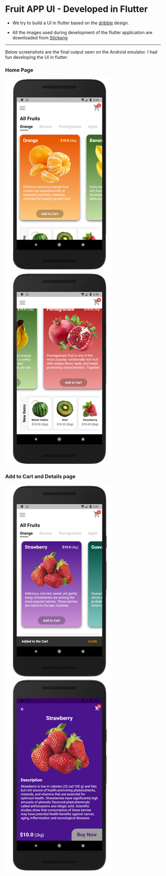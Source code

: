 # Fruit APP UI - Developed in Flutter

- We try to build a UI in flutter based on the [dribble](https://dribbble.com/shots/6439039-Fruit-App) design.

- All the images used during development of the flutter application are downloaded from [Stickpng](https://www.stickpng.com/)

---

Below screenshots are the final output seen on the Android emulator. I had fun developing the UI in flutter.

### Home Page


<div style="display:inline-block; margin-right: 30px;"><img src="screenshots/home_page_1.png" /></div>

<div style="display:inline-block"><img src="screenshots/home_page_2.png" /></div>

### Add to Cart and Details page

<div style="display:inline-block; margin-right: 30px;"><img src="screenshots/add_to_cart.png" /></div>

<div style="display:inline-block"><img src="screenshots/details_page.png" /></div>